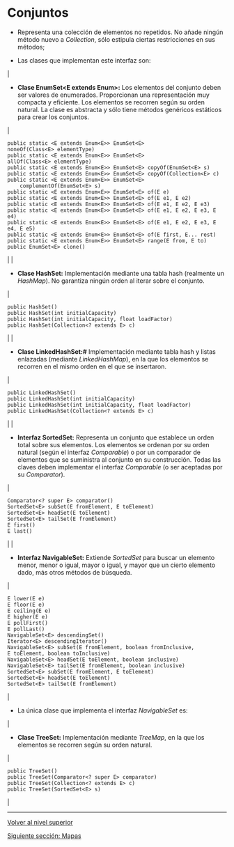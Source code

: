 # Conjuntos


* Representa una colección de elementos no repetidos. No añade ningún método nuevo a *Collection<E>*, sólo estipula ciertas restricciones en sus métodos;


* Las clases que implementan este interfaz son:










| 
* **Clase EnumSet<E extends Enum<E>>:** Los elementos del conjunto deben ser valores de enumerados. Proporcionan una representación muy compacta y eficiente. Los elementos se recorren según su orden natural. La clase es abstracta y sólo tiene métodos genéricos estáticos para crear los conjuntos.


 | 


```
public static <E extends Enum<E>> EnumSet<E>
noneOf(Class<E> elementType)
public static <E extends Enum<E>> EnumSet<E>
allOf(Class<E> elementType)
public static <E extends Enum<E>> EnumSet<E> copyOf(EnumSet<E> s)
public static <E extends Enum<E>> EnumSet<E> copyOf(Collection<E> c)
public static <E extends Enum<E>> EnumSet<E>
    complementOf(EnumSet<E> s)
public static <E extends Enum<E>> EnumSet<E> of(E e)
public static <E extends Enum<E>> EnumSet<E> of(E e1, E e2)
public static <E extends Enum<E>> EnumSet<E> of(E e1, E e2, E e3)
public static <E extends Enum<E>> EnumSet<E> of(E e1, E e2, E e3, E e4)
public static <E extends Enum<E>> EnumSet<E> of(E e1, E e2, E e3, E e4, E e5)
public static <E extends Enum<E>> EnumSet<E> of(E first, E... rest)
public static <E extends Enum<E>> EnumSet<E> range(E from, E to)
public EnumSet<E> clone()
```


 |
| 
* **Clase HashSet<E>:** Implementación mediante una tabla hash (realmente un *HashMap*). No garantiza ningún orden al iterar sobre el conjunto.


 | 


```
public HashSet()
public HashSet(int initialCapacity)
public HashSet(int initialCapacity, float loadFactor)
public HashSet(Collection<? extends E> c)
```


 |
| 
* **Clase LinkedHashSet<E>:#** Implementación mediante tabla hash y listas enlazadas (mediante *LinkedHashMap*), en la que los elementos se recorren en el mismo orden en el que se insertaron.


 | 


```
public LinkedHashSet()
public LinkedHashSet(int initialCapacity)
public LinkedHashSet(int initialCapacity, float loadFactor)
public LinkedHashSet(Collection<? extends E> c)
```


 |
| 
* **Interfaz SortedSet<E>:** Representa un conjunto que establece un orden total sobre sus elementos. Los elementos se ordenan por su orden natural (según el interfaz *Comparable*) o por un comparador de elementos que se suministra al conjunto en su construcción. Todas las claves deben implementar el interfaz *Comparable* (o ser aceptadas por su *Comparator*).


 | 


```
Comparator<? super E> comparator()
SortedSet<E> subSet(E fromElement, E toElement)
SortedSet<E> headSet(E toElement)
SortedSet<E> tailSet(E fromElement)
E first()
E last()
```


 |
| 
* **Interfaz NavigableSet<E>:** Extiende *SortedSet<E>* para buscar un elemento menor, menor o igual, mayor o igual, y mayor que un cierto elemento dado, más otros métodos de búsqueda.


 | 


```
E lower(E e)
E floor(E e)
E ceiling(E e)
E higher(E e)
E pollFirst()
E pollLast()
NavigableSet<E> descendingSet()
Iterator<E> descendingIterator()
NavigableSet<E> subSet(E fromElement, boolean fromInclusive,
E toElement, boolean toInclusive)
NavigableSet<E> headSet(E toElement, boolean inclusive)
NavigableSet<E> tailSet(E fromElement, boolean inclusive)
SortedSet<E> subSet(E fromElement, E toElement)
SortedSet<E> headSet(E toElement)
SortedSet<E> tailSet(E fromElement)
```


 |



* La única clase que implementa el interfaz *NavigableSet<E>* es:










| 
* **Clase TreeSet<E>:** Implementación mediante *TreeMap*, en la que los elementos se recorren según su orden natural.


 | 


```
public TreeSet()
public TreeSet(Comparator<? super E> comparator)
public TreeSet(Collection<? extends E> c)
public TreeSet(SortedSet<E> s)
```


 |


---

[Volver al nivel superior](../README.md)

[Siguiente sección: Mapas](../u4maps/README.md)
